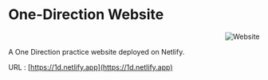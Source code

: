 # One-Direction Website 

<p align="right"><img alt="Website" src="https://img.shields.io/website?down_color=red&down_message=offline&up_color=green&up_message=online&url=https%3A%2F%2F1d.netlify.app"></p>

A One Direction practice website deployed on Netlify.

URL : [https://1d.netlify.app](https://1d.netlify.app)
